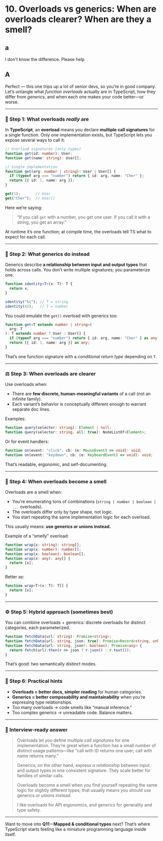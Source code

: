 # 10. **Overloads vs generics:** When are overloads clearer? When are they a smell?

## a

I don't know the difference. Please help

## A

Perfect — this one trips up a lot of senior devs, so you’re in good company.
Let’s untangle what *function overloads* actually are in TypeScript, how they differ from *generics*, and when each one makes your code better—or worse.

---

### 🧩 Step 1: What overloads *really* are

In **TypeScript**, an **overload** means you declare **multiple call signatures** for a single function.
Only one implementation exists, but TypeScript lets you expose several ways to call it:

```ts
// Overload signatures (only types)
function get(id: number): User;
function get(name: string): User[];

// Single implementation
function get(arg: number | string): User | User[] {
  if (typeof arg === "number") return { id: arg, name: "Cher" };
  return [{ id: 1, name: arg }];
}

get(1);       // User
get("Cher");  // User[]
```

Here we’re saying:

> “If you call `get` with a number, you get one user.
> If you call it with a string, you get an array.”

At runtime it’s one function; at compile time, the overloads tell TS what to expect for each call.

---

### 🧠 Step 2: What generics do instead

Generics describe **a relationship between input and output types** that holds across calls.
You don’t write multiple signatures; you parameterize one.

```ts
function identity<T>(x: T): T {
  return x;
}

identity("hi"); // T = string
identity(42);   // T = number
```

You could emulate the `get()` overload with generics too:

```ts
function get<T extends number | string>(
  arg: T
): T extends number ? User : User[] {
  if (typeof arg === "number") return { id: arg, name: "Cher" } as any;
  return [{ id: 1, name: arg }] as any;
}
```

That’s one function signature with a *conditional return type* depending on `T`.

---

### ⚖️ Step 3: When overloads are **clearer**

Use overloads when:

* There are **few discrete, human-meaningful variants** of a call (not an infinite family).
* Each variant’s behavior is conceptually different enough to warrant separate doc lines.

Examples:

```ts
function query(selector: string): Element | null;
function query(selector: string, all: true): NodeListOf<Element>;
```

Or for event handlers:

```ts
function on(event: "click", cb: (e: MouseEvent) => void): void;
function on(event: "keydown", cb: (e: KeyboardEvent) => void): void;
```

That’s readable, ergonomic, and self-documenting.

---

### 🧨 Step 4: When overloads become a **smell**

Overloads are a smell when:

* You’re enumerating tons of combinations (`string | number | boolean | ...` overloads).
* The overloads differ only by type shape, not logic.
* You start repeating the same implementation logic for each overload.

This usually means: **use generics or unions instead.**

Example of a “smelly” overload:

```ts
function wrap(x: string): string[];
function wrap(x: number): number[];
function wrap(x: boolean): boolean[];
function wrap(x: any): any[] {
  return [x];
}
```

Better as:

```ts
function wrap<T>(x: T): T[] {
  return [x];
}
```

---

### ⚙️ Step 5: Hybrid approach (sometimes best)

You can combine overloads + generics: discrete overloads for distinct categories, each parameterized.

```ts
function fetchData(url: string): Promise<string>;
function fetchData(url: string, json: true): Promise<Record<string, unknown>>;
function fetchData(url: string, json?: boolean): Promise<any> {
  return fetch(url).then(r => json ? r.json() : r.text());
}
```

That’s good: two semantically distinct modes.

---

### 🧩 Step 6: Practical hints

* **Overloads = better docs, simpler reading** for human categories.
* **Generics = better composability and maintainability** when you’re expressing type relationships.
* Too many overloads → code smells like “manual inference.”
* Too complex generics → unreadable code. Balance matters.

---

### 💬 Interview-ready answer

> Overloads let you define multiple *call signatures* for one implementation. They’re great when a function has a small number of distinct usage patterns—like “call with ID returns one user; call with name returns many.”
>
> Generics, on the other hand, express *a relationship* between input and output types in one consistent signature. They scale better for families of similar calls.
>
> Overloads become a smell when you find yourself repeating the same logic for slightly different types; that usually means you should use generics or unions instead.
>
> I like overloads for API ergonomics, and generics for generality and type safety.

---

Want to move into **Q11 – Mapped & conditional types** next? That’s where TypeScript starts feeling like a miniature programming language inside itself.
